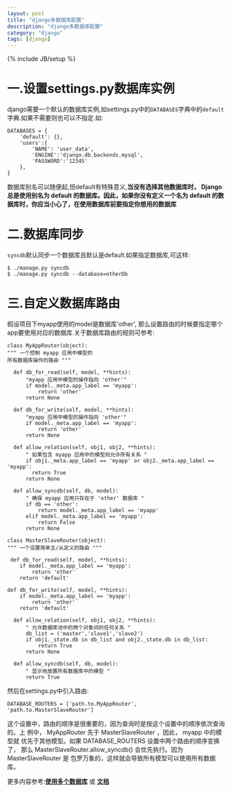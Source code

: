 ```yaml
---
layout: post
title: "django多数据库配置"
description: "django多数据库配置"
category: "django"
tags: [django]
---
```

{% include JB/setup %}

<h1>一.设置settings.py数据库实例</h1>

<p>django需要一个默认的数据库实例,如settings.py中的<code>DATABASES</code>字典中的<code>default</code>字典.如果不需要则也可以不指定.如:</p>

<pre><code>DATABASES = {
    'default': {},
    'users':{
        'NAME': 'user_data',
        'ENGINE':'django.db.backends.mysql',
        'PASSWORD':'12345'
    },
}
</code></pre>

<p>数据库别名可以随便起,但default有特殊意义,<strong>当没有选择其他数据库时， Django 总是使用别名为 default 的数据库。因此，如果你没有定义一个名为 default 的数据库时，你应当小心了，在使用数据库前要指定你想用的数据库</strong></p>

<!--more-->

<h1>二.数据库同步</h1>

<p><code>syncdb</code>默认同步一个数据库且默认是default.如果指定数据库,可这样:</p>

<pre><code>$ ./manage.py syncdb
$ ./manage.py syncdb --database=otherDb
</code></pre>

<h1>三.自定义数据库路由</h1>

<p>假设项目下myapp使用的model是数据库'other', 那么设置路由的时候要指定哪个app要使用对应的数据库.关于数据库路由的规则可参考:</p>

<pre><code>class MyAppRouter(object):
""" 一个控制 myapp 应用中模型的
所有数据库操作的路由 """

  def db_for_read(self, model, **hints):
      "myapp 应用中模型的操作指向 'other'"
      if model._meta.app_label == 'myapp':
          return 'other'
      return None

  def db_for_write(self, model, **hints):
      "myapp 应用中模型的操作指向 'other'"
      if model._meta.app_label == 'myapp':
          return 'other'
      return None

  def allow_relation(self, obj1, obj2, **hints):
      " 如果包含 myapp 应用中的模型则允许所有关系 "
      if obj1._meta.app_label == 'myapp' or obj2._meta.app_label == 'myapp':
        return True
      return None

  def allow_syncdb(self, db, model):
      " 确保 myapp 应用只存在于 'other' 数据库 "
      if db == 'other':
          return model._meta.app_label == 'myapp'
      elif model._meta.app_label == 'myapp':
          return False
      return None

class MasterSlaveRouter(object):
""" 一个设置简单主/从定义的路由 """

 def db_for_read(self, model, **hints):
    if model._meta.app_label == 'myapp':
        return 'other'
    return 'default'

def db_for_write(self, model, **hints):
    if model._meta.app_label == 'myapp':
        return 'other'
    return 'default'

  def allow_relation(self, obj1, obj2, **hints):
      " 允许数据库池中的两个对象间的任何关系 "
      db_list = ('master','slave1','slave2')
      if obj1._state.db in db_list and obj2._state.db in db_list:
          return True
      return None

  def allow_syncdb(self, db, model):
      " 显示地放置所有数据库中的模型 "
      return True
</code></pre>

<p>然后在settings.py中引入路由:</p>

<pre><code>DATABASE_ROUTERS = ['path.to.MyAppRouter', 'path.to.MasterSlaveRouter']
</code></pre>

<p>这个设置中，路由的顺序是很重要的，因为查询时是按这个设置中的顺序依次查询的。上 例中， MyAppRouter 先于 MasterSlaveRouter ，因此， myapp 中的模型就 优先于其他模型。如果 DATABASE_ROUTERS 设置中两个路由的顺序变换了， 那么 MasterSlaveRouter.allow_syncdb() 会优先执行。因为 MasterSlaveRouter 是 包罗万象的，这样就会导致所有模型可以使用所有数据库。</p>

<p>更多内容参考:<a href="http://docs.oneele.com/django/topics/db/multi-db.html"><strong>使用多个数据库</strong></a> 或 <a href="https://docs.djangoproject.com/en/1.5/topics/db/multi-db/"><strong>文档</strong></a></p>

<p><img src="http://alpha.hstor.org/storage2/4b1/f6c/742/4b1f6c7425737f726b2b1b9d1828fb6a.png" alt="" /></p>
